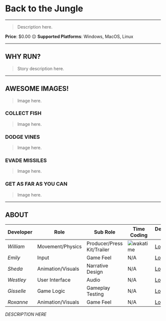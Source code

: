 # Back to the Jungle

---

> Description here.

**Price**: $0.00 😔
**Supported Platforms**: Windows, MacOS, Linux

---

## WHY RUN?

> Story description here.

---

## AWESOME IMAGES!
> Image here.

### COLLECT FISH
> Image here.

### DODGE VINES
> Image here.

### EVADE MISSILES
> Image here.

### GET AS FAR AS YOU CAN
> Image here.

---

## ABOUT

| Developer   | Role              | Sub Role                   | Time Coding                | Developer Log       |
| ----------- | ----------------- | -------------------------- | -------------------------- | ------------------- |
| *William*   | Movement/Physics  | Producer/Press Kit/Trailer | ![wakatime][william-badge] | [Log][william-log]  |
| *Emily*     | Input             | Game Feel                  | N/A                        | [Log][emily-log]    |
| *Sheda*     | Animation/Visuals | Narrative Design           | N/A                        | [Log][sheda-log]    |
| *Westley*   | User Interface    | Audio                      | N/A                        | [Log][westley-log]  |
| *Gisselle*  | Game Logic        | Gameplay Testing           | N/A                        | [Log][gisselle-log] |
| *Roxanne*   | Animation/Visuals | Game Feel                  | N/A                        | [Log][roxanne-log]  |

*DESCRIPTION HERE*

<!-- LINKS/IMAGES -->
[william-badge]: https://wakatime.com/badge/github/beanbeanjuice/ecs189L-back-to-the-jungle.svg?style=for-the-badge
[william-log]: https://github.com/beanbeanjuice/back-to-the-jungle/blob/master/developer_logs/William.md
[emily-log]: https://github.com/beanbeanjuice/back-to-the-jungle/blob/master/developer_logs/Emily.md
[sheda-log]: https://github.com/beanbeanjuice/back-to-the-jungle/blob/master/developer_logs/Sheda.md
[westley-log]: https://github.com/beanbeanjuice/back-to-the-jungle/blob/master/developer_logs/Westley.md
[gisselle-log]: https://github.com/beanbeanjuice/back-to-the-jungle/blob/master/developer_logs/Gisselle.md
[roxanne-log]: https://github.com/beanbeanjuice/back-to-the-jungle/blob/master/developer_logs/Roxanne.md
